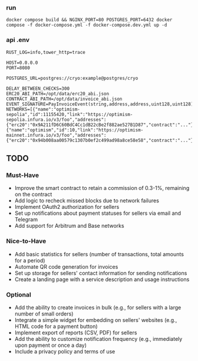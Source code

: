 ### run

```text
docker compose build && NGINX_PORT=80 POSTGRES_PORT=6432 docker compose -f docker-compose.yml -f docker-compose.dev.yml up -d
```

### api .env
```dotenv
RUST_LOG=info,tower_http=trace

HOST=0.0.0.0
PORT=8080

POSTGRES_URL=postgres://cryo:example@postgres/cryo

DELAY_BETWEEN_CHECKS=300
ERC20_ABI_PATH=/opt/data/erc20_abi.json
CONTRACT_ABI_PATH=/opt/data/invoice_abi.json
EVENT_SIGNATURE=PayInvoiceEvent(string,address,address,uint128,uint128)
NETWORKS=[{"name":"optimism-sepolia","id":11155420,"link":"https://optimism-sepolia.infura.io/v3/foo","addresses":{"erc20":"0x9A211fD6C60BdC4Cc1dB22cBe2f882ae527B1D87","contract":"..."}},{"name":"optimism","id":10,"link":"https://optimism-mainnet.infura.io/v3/foo","addresses":{"erc20":"0x94b008aa00579c1307b0ef2c499ad98a8ce58e58","contract":"..."}}]
```

## TODO

### Must-Have
- Improve the smart contract to retain a commission of 0.3-1%, remaining on the contract
- Add logic to recheck missed blocks due to network failures
- Implement OAuth2 authorization for sellers
- Set up notifications about payment statuses for sellers via email and Telegram
- Add support for Arbitrum and Base networks

### Nice-to-Have
- Add basic statistics for sellers (number of transactions, total amounts for a period)
- Automate QR code generation for invoices
- Set up storage for sellers' contact information for sending notifications
- Create a landing page with a service description and usage instructions

### Optional
- Add the ability to create invoices in bulk (e.g., for sellers with a large number of small orders)
- Integrate a simple widget for embedding on sellers' websites (e.g., HTML code for a payment button)
- Implement export of reports (CSV, PDF) for sellers
- Add the ability to customize notification frequency (e.g., immediately upon payment or once a day)
- Include a privacy policy and terms of use
